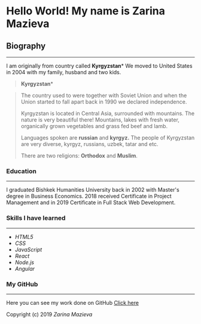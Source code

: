 Hello World! My name is Zarina Mazieva
===================

## Biography
-----------------------------

I am originally from country called **Kyrgyzstan*** We moved to United States in 2004 with my family, husband and two kids.

> **Kyrgyzstan***

> The country used to were together with Soviet Union and when the Union started to fall apart back in 1990 we declared independence.
>  
> Kyrgyzstan is located in Central Asia, surrounded with mountains. The nature is very beautiful there! Mountains, lakes with fresh water, organically grown vegetables and grass fed beef and lamb.
>  
> Languages spoken are **russian** and **kyrgyz.** The people of Kyrgyzstan are very diverse, kyrgyz, russians, uzbek, tatar and etc.
>
> There are two religions: **Orthodox** and **Muslim**.


### Education
-------------------------------

I graduated Bishkek Humanities University back in 2002 with Master's degree in Business Economics.
2018 received Certificate in Project Management  and in 2019 Certificate in Full Stack Web Development.

### Skills I have learned
--------------------------------
* _HTML5_
* _CSS_
* _JavaScript_
* _React_
* _Node.js_
* _Angular_

### My GitHub
--------------------------------

Here you can see my work done on GitHub [Click here](https://github.com/zmazieva78)


Copyright (c) 2019  _Zarina Mazieva_
